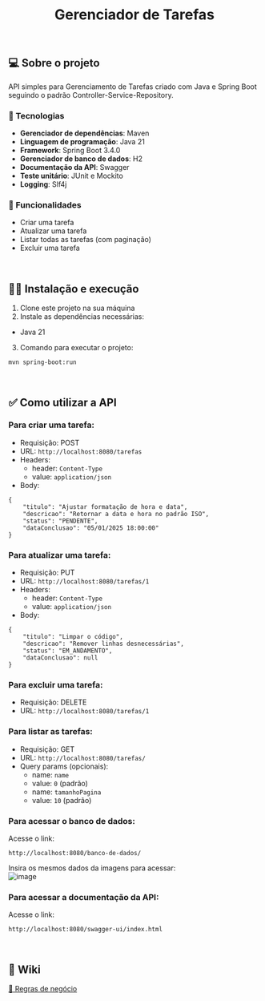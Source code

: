 <h1 align="center">Gerenciador de Tarefas</h1>

<br>

## 💻 Sobre o projeto

API simples para Gerenciamento de Tarefas criado com Java e Spring Boot seguindo o padrão Controller-Service-Repository.

### 🚀 Tecnologias

- **Gerenciador de dependências**: Maven
- **Linguagem de programação**: Java 21
- **Framework**: Spring Boot 3.4.0
- **Gerenciador de banco de dados**: H2
- **Documentação da API**: Swagger
- **Teste unitário**: JUnit e Mockito
- **Logging**: Slf4j

### 📝 Funcionalidades

- Criar uma tarefa
- Atualizar uma tarefa
- Listar todas as tarefas (com paginação)
- Excluir uma tarefa

<br>

## 👩‍💻 Instalação e execução

1. Clone este projeto na sua máquina
2. Instale as dependências necessárias:
- Java 21
3. Comando para executar o projeto:
```
mvn spring-boot:run
```

<br>

## ✅ Como utilizar a API

### Para criar uma tarefa:
- Requisição: POST
- URL: ```http://localhost:8080/tarefas```
- Headers:
  - header: ```Content-Type```
  - value: ```application/json```
- Body:
```
{
	"titulo": "Ajustar formatação de hora e data",
	"descricao": "Retornar a data e hora no padrão ISO",
	"status": "PENDENTE",
	"dataConclusao": "05/01/2025 18:00:00"
}
```

### Para atualizar uma tarefa:
- Requisição: PUT
- URL: ```http://localhost:8080/tarefas/1```
- Headers:
  - header: ```Content-Type```
  - value: ```application/json```
- Body:
```
{
	"titulo": "Limpar o código",
	"descricao": "Remover linhas desnecessárias",
	"status": "EM_ANDAMENTO",
	"dataConclusao": null
}
```

### Para excluir uma tarefa:
- Requisição: DELETE
- URL: ```http://localhost:8080/tarefas/1```

### Para listar as tarefas:
- Requisição: GET
- URL: ```http://localhost:8080/tarefas/```
- Query params (opcionais):
  - name: ```name```
  - value: ```0``` (padrão)
  - name: ```tamanhoPagina```
  - value: ```10``` (padrão)

### Para acessar o banco de dados:
Acesse o link:
```
http://localhost:8080/banco-de-dados/
```
Insira os mesmos dados da imagens para acessar:  
![image](https://github.com/user-attachments/assets/cb1663df-d77c-45ab-9d22-599143d083c4)

### Para acessar a documentação da API:
Acesse o link:
```
http://localhost:8080/swagger-ui/index.html
```

<br>

## 📖 Wiki

[🤝 Regras de negócio](https://github.com/karinasasaki/gerenciador-de-tarefas/wiki/%F0%9F%A4%9D-Regras-de-neg%C3%B3cio)
